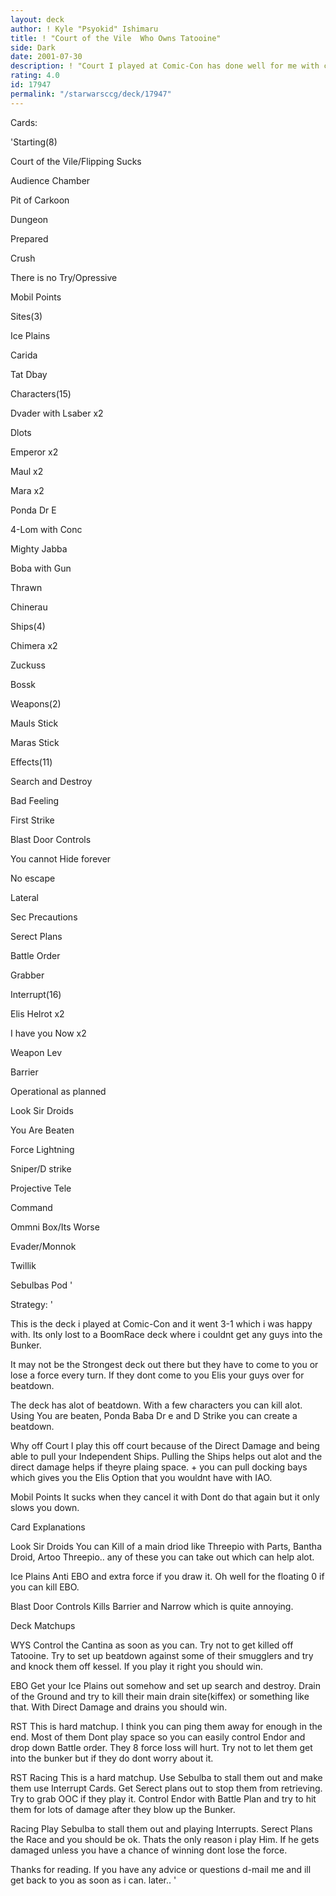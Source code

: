 ```yaml
---
layout: deck
author: ! Kyle "Psyokid" Ishimaru
title: ! "Court of the Vile  Who Owns Tatooine"
side: Dark
date: 2001-07-30
description: ! "Court I played at Comic-Con has done well for me with control and direct damage."
rating: 4.0
id: 17947
permalink: "/starwarsccg/deck/17947"
---
```

Cards: 

'Starting(8)

Court of the Vile/Flipping Sucks

Audience Chamber

Pit of Carkoon

Dungeon

Prepared

Crush

There is no Try/Opressive 

Mobil Points


Sites(3)

Ice Plains

Carida

Tat Dbay


Characters(15)

Dvader with Lsaber x2

Dlots

Emperor x2

Maul x2

Mara x2

Ponda Dr E

4-Lom with Conc

Mighty Jabba

Boba with Gun

Thrawn

Chinerau


Ships(4)

Chimera x2

Zuckuss

Bossk


Weapons(2)

Mauls Stick

Maras Stick


Effects(11)

Search and Destroy

Bad Feeling

First Strike

Blast Door Controls

You cannot Hide forever

No escape

Lateral

Sec Precautions

Serect Plans

Battle Order

Grabber


Interrupt(16)

Elis Helrot x2

I have you Now x2

Weapon Lev

Barrier

Operational as planned

Look Sir Droids

You Are Beaten

Force Lightning

Sniper/D strike

Projective Tele

Command

Ommni Box/Its Worse

Evader/Monnok

Twillik


Sebulbas Pod '

Strategy: '

This is the deck i played at Comic-Con and it went 3-1 which i was happy with.  Its only lost to a BoomRace deck where i couldnt get any guys into the Bunker.


It may not be the Strongest deck out there but they have to come to you or lose a force every turn.  If they dont come to you Elis your guys over for beatdown.  


The deck has alot of beatdown.  With a few characters you can kill alot.  Using You are beaten, Ponda Baba Dr e and D Strike you can create a beatdown.  


Why off Court  I play this off court because of the Direct Damage and being able to pull your Independent Ships.  Pulling the Ships helps out alot and the direct damage helps if theyre plaing space.  + you can pull docking bays which gives you the Elis Option that you wouldnt have with IAO.


Mobil Points  It sucks when they cancel it with Dont do that again but it only slows you down.


Card Explanations


Look Sir Droids  You can Kill of a main driod like Threepio with Parts, Bantha Droid, Artoo Threepio..  any of these you can take out which can help alot.


Ice Plains  Anti EBO and extra force if you draw it.  Oh well for the floating 0 if you can kill EBO.


Blast Door Controls  Kills Barrier and Narrow which is quite annoying.


Deck Matchups


WYS  Control the Cantina as soon as you can.  Try not to get killed off Tatooine.  Try to set up beatdown against some of their smugglers and try and knock them off kessel.  If you play it right you should win.  


EBO  Get your Ice Plains out somehow and set up search and destroy.  Drain of the Ground and try to kill their main drain site(kiffex) or something like that.  With Direct Damage and drains you should win.


RST  This is hard matchup.  I think you can ping them away for enough in the end.  Most of them Dont play space so you can easily control Endor and drop down Battle order.  They 8 force loss will hurt.  Try not to let them get into the bunker but if they do dont worry about it.  


RST Racing  This is a hard matchup.  Use Sebulba to stall them out and make them use Interrupt Cards.  Get Serect plans out to stop them from retrieving.  Try to grab OOC if they play it.  Control Endor with Battle Plan and try to hit them for lots of damage after they blow up the Bunker.  


Racing  Play Sebulba to stall them out and playing Interrupts.  Serect Plans the Race and you should be ok.  Thats the only reason i play Him.  If he gets damaged unless you have a chance of winning dont lose the force.


Thanks for reading.  If you have any advice or questions d-mail me and ill get back to you as soon as i can.  later.. '
